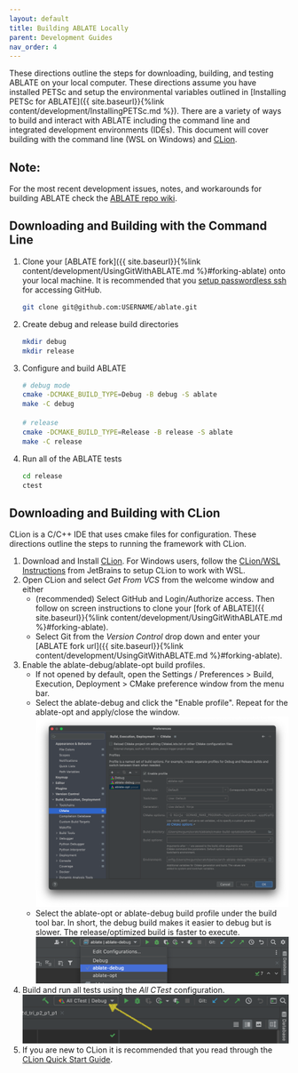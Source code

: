 ```yaml
---
layout: default
title: Building ABLATE Locally
parent: Development Guides
nav_order: 4
---
```


These directions outline the steps for downloading, building, and testing ABLATE on your local computer.  These directions assume you have installed PETSc and setup the environmental variables outlined in [Installing PETSc for ABLATE]({{ site.baseurl}}{%link content/development/InstallingPETSc.md  %}).  There are a variety of ways to build and interact with ABLATE including the command line and integrated development environments (IDEs). This document will cover building with the command line (WSL on Windows) and [CLion](https://www.jetbrains.com/clion/).

## Note:
For the most recent development issues, notes, and workarounds for building ABLATE check the [ABLATE repo wiki](https://github.com/UBCHREST/ablate/wiki).

## Downloading and Building with the Command Line
1. Clone your [ABLATE fork]({{ site.baseurl}}{%link content/development/UsingGitWithABLATE.md  %}#forking-ablate) onto your local machine. It is recommended that you [setup passwordless ssh](https://docs.github.com/en/github/authenticating-to-github/adding-a-new-ssh-key-to-your-github-account) for accessing GitHub.
   ```bash
   git clone git@github.com:USERNAME/ablate.git
   ```
1. Create debug and release build directories
    ```bash
    mkdir debug
    mkdir release
    ```
1. Configure and build ABLATE
    ```bash
    # debug mode
    cmake -DCMAKE_BUILD_TYPE=Debug -B debug -S ablate
    make -C debug

    # release
    cmake -DCMAKE_BUILD_TYPE=Release -B release -S ablate
    make -C release
    ```
1. Run all of the ABLATE tests
   ```bash
   cd release
   ctest
   ```

## Downloading and Building with CLion
CLion is a C/C++ IDE that uses cmake files for configuration. These directions outline the steps to running the framework with CLion.
1. Download and Install [CLion](https://www.jetbrains.com/clion/). For Windows users, follow the [CLion/WSL Instructions](https://www.jetbrains.com/help/clion/how-to-use-wsl-development-environment-in-clion.html) from JetBrains to setup CLion to work with WSL.
2. Open CLion and select *Get From VCS* from the welcome window and either
   - (recommended) Select GitHub and Login/Authorize access. Then follow on screen instructions to clone your [fork of ABLATE]({{ site.baseurl}}{%link content/development/UsingGitWithABLATE.md  %}#forking-ablate).
   - Select Git from the *Version Control* drop down and enter your [ABLATE fork url]({{ site.baseurl}}{%link content/development/UsingGitWithABLATE.md  %}#forking-ablate).
3. Enable the ablate-debug/ablate-opt build profiles.
   - If not opened by default, open the  Settings / Preferences > Build, Execution, Deployment > CMake preference window from the menu bar.
   - Select the ablate-debug  and click the "Enable profile". Repeat for the ablate-opt and apply/close the window.
     ![clion cmake profiles](assets/clion_cmake_profiles.png)
   - Select the ablate-opt or ablate-debug build profile under the build tool bar.  In short, the debug build makes it easier to debug but is slower.  The release/optimized build is faster to execute.
     ![clion cmake select build profile](assets/clion_cmake_select_build_profile.png)
4. Build and run all tests using the *All CTest* configuration.
   ![Clion All CTest configuration location](assets/clion_ctest_configuration.png)
5. If you are new to CLion it is recommended that you read through the [CLion Quick Start Guide](https://www.jetbrains.com/help/clion/clion-quick-start-guide.html).